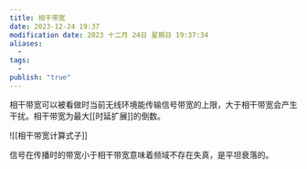 ```yaml
---
title: 相干带宽
date: 2023-12-24 19:37
modification date: 2023 十二月 24日 星期日 19:37:34
aliases:
  - 
tags:
  - 
publish: "true"
---
```

相干带宽可以被看做时当前无线环境能传输信号带宽的上限，大于相干带宽会产生干扰。相干带宽为最大[[时延扩展]]的倒数。

![[相干带宽计算式子]]

信号在传播时的带宽小于相干带宽意味着频域不存在失真，是平坦衰落的。
